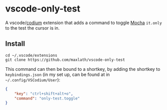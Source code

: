 # vscode-only-test

A vscode/[codium](https://vscodium.com/) extension that adds a command to toggle [Mocha](https://mochajs.org) `it.only` to the test the cursor is in.


## Install
```
cd ~/.vscode/extensions
git clone https://github.com/maxlath/vscode-only-test
```

This command can then be bound to a shortkey, by adding the shortkey to `keybindings.json` (in my set up, can be found at in `~/.config/VSCodium/User`):
```json
{
    "key": "ctrl+shift+alt+o",
    "command": "only-test.toggle"
}
```

